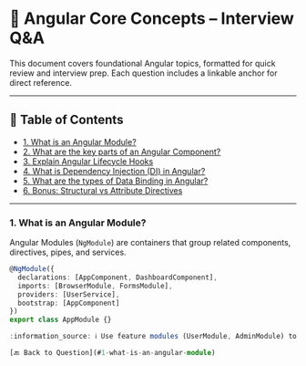 # 📘 Angular Core Concepts – Interview Q&A

This document covers foundational Angular topics, formatted for quick review and interview prep. Each question includes a linkable anchor for direct reference.

---

## 📑 Table of Contents

- [1. What is an Angular Module?](#1-what-is-an-angular-module)
- [2. What are the key parts of an Angular Component? ](#2-what-are-the-key-parts-of-an-angular-component)
- [3. Explain Angular Lifecycle Hooks](#3-explain-angular-lifecycle-hooks)
- [4. What is Dependency Injection (DI) in Angular?](#4-what-is-dependency-injection-di-in-angular)
- [5. What are the types of Data Binding in Angular?](#5-what-are-the-types-of-data-binding-in-angular)
- [6. Bonus: Structural vs Attribute Directives](#6-bonus-structural-vs-attribute-directives)

---

### 1. What is an Angular Module?

Angular Modules (`NgModule`) are containers that group related components, directives, pipes, and services.

```ts
@NgModule({
  declarations: [AppComponent, DashboardComponent],
  imports: [BrowserModule, FormsModule],
  providers: [UserService],
  bootstrap: [AppComponent]
})
export class AppModule {}

:information_source: ℹ️ Use feature modules (UserModule, AdminModule) to improve separation of concerns and lazy loading.

[🔙 Back to Question](#1-what-is-an-angular-module)

